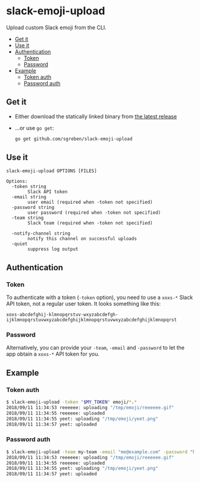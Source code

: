 # slack-emoji-upload

Upload custom Slack emoji from the CLI.

<!-- TOC -->

- [Get it](#get-it)
- [Use it](#use-it)
- [Authentication](#authentication)
  - [Token](#token)
  - [Password](#password)
- [Example](#example)
  - [Token auth](#token-auth)
  - [Password auth](#password-auth)

<!-- /TOC -->


## Get it

- Either download the statically linked binary from [the latest release](https://github.com/sgreben/slack-emoji-upload/releases/latest)

- ...or use `go get`:
    ```sh
    go get github.com/sgreben/slack-emoji-upload
    ```

## Use it

```text
slack-emoji-upload OPTIONS [FILES]

Options:
  -token string
        Slack API token
  -email string
        user email (required when -token not specified)
  -password string
        user password (required when -token not specified)
  -team string
        Slack team (required when -token not specified)

  -notify-channel string
        notify this channel on successful uploads
  -quiet
        suppress log output
```

## Authentication

### Token

To authenticate with a token (`-token` option), you need to use a `xoxs-*` Slack API token, not a regular user token. It looks something like this:

```
xoxs-abcdefghij-klmnopqrstuv-wxyzabcdefgh-ijklmnopqrstuvwxyzabcdefghijklmnopqrstuvwxyzabcdefghijklmnopqrst
```

### Password

Alternatively, you can provide your `-team`, `-email` and `-password` to let the app obtain a `xoxs-*` API token for you.

## Example

### Token auth

```sh
$ slack-emoji-upload -token "$MY_TOKEN" emoji/*.*
2018/09/11 11:34:53 reeeeee: uploading "/tmp/emoji/reeeeee.gif"
2018/09/11 11:34:55 reeeeee: uploaded
2018/09/11 11:34:55 yeet: uploading "/tmp/emoji/yeet.png"
2018/09/11 11:34:57 yeet: uploaded
```

### Password auth

```sh
$ slack-emoji-upload -team my-team -email "me@example.com" -password "hunter2" emoji/*.*
2018/09/11 11:34:53 reeeeee: uploading "/tmp/emoji/reeeeee.gif"
2018/09/11 11:34:55 reeeeee: uploaded
2018/09/11 11:34:55 yeet: uploading "/tmp/emoji/yeet.png"
2018/09/11 11:34:57 yeet: uploaded
```

